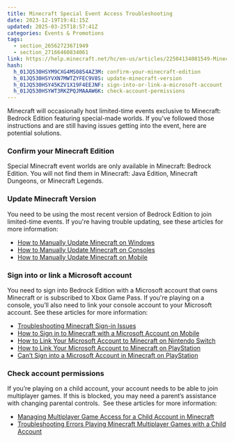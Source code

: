 ```yaml
---
title: Minecraft Special Event Access Troubleshooting
date: 2023-12-19T19:41:15Z
updated: 2025-03-25T18:57:41Z
categories: Events & Promotions
tags:
  - section_26562723671949
  - section_27166460834061
link: https://help.minecraft.net/hc/en-us/articles/22504134081549-Minecraft-Special-Event-Access-Troubleshooting
hash:
  h_01JQ530HSYM9CXG4MS0854AZ3M: confirm-your-minecraft-edition
  h_01JQ530HSYVXN7MWTZYFEC9V8S: update-minecraft-version
  h_01JQ530HSY45KZV1X19F4EEJNF: sign-into-or-link-a-microsoft-account
  h_01JQ530HSYWT3RKZPQJMAAAW6K: check-account-permissions
---
```


Minecraft will occasionally host limited-time events exclusive to Minecraft: Bedrock Edition featuring special-made worlds. If you’ve followed those instructions and are still having issues getting into the event, here are potential solutions.

### Confirm your Minecraft Edition

Special Minecraft event worlds are only available in Minecraft: Bedrock Edition. You will not find them in Minecraft: Java Edition, Minecraft Dungeons, or Minecraft Legends.

### Update Minecraft Version

You need to be using the most recent version of Bedrock Edition to join limited-time events. If you're having trouble updating, see these articles for more information:

- [How to Manually Update Minecraft on Windows](../Download-Install/How-to-Manually-Update-Minecraft-on-Windows.md)
- [How to Manually Update Minecraft on Consoles](../Download-Install/How-to-Manually-Update-Minecraft-on-Consoles.md)
- [How to Manually Update Minecraft on Mobile](../Download-Install/How-to-Manually-Update-Minecraft-on-Mobile.md)

### Sign into or link a Microsoft account

You need to sign into Bedrock Edition with a Microsoft account that owns Minecraft or is subscribed to Xbox Game Pass. If you're playing on a console, you’ll also need to link your console account to your Microsoft account. See these articles for more information:

- [Troubleshooting Minecraft Sign-in Issues](../Account-Sign-In/Troubleshooting-Minecraft-Sign-in-Issues.md)
- [How to Sign in to Minecraft with a Microsoft Account on Mobile](../Linking-Microsoft-Accounts/How-to-Sign-in-to-Minecraft-with-a-Microsoft-Account-on-Mobile.md)
- [How to Link Your Microsoft Account to Minecraft on Nintendo Switch](../Linking-Microsoft-Accounts/How-to-Link-Your-Microsoft-Account-to-Minecraft-on-Nintendo-Switch.md)
- [How to Link Your Microsoft Account to Minecraft on PlayStation](../Linking-Microsoft-Accounts/How-to-Link-Your-Microsoft-Account-to-Minecraft-on-PlayStation.md)
- [Can’t Sign into a Microsoft Account in Minecraft on PlayStation](../Linking-Microsoft-Accounts/Can-t-Sign-into-a-Microsoft-Account-in-Minecraft-on-PlayStation.md)

### Check account permissions

If you’re playing on a child account, your account needs to be able to join multiplayer games. If this is blocked, you may need a parent’s assistance with changing parental controls.  See these articles for more information:

- [Managing Multiplayer Game Access for a Child Account in Minecraft](../Account-Settings/Managing-Multiplayer-Game-Access-for-a-Child-Account-in-Minecraft.md)
- [Troubleshooting Errors Playing Minecraft Multiplayer Games with a Child Account](../Account-Settings/Troubleshooting-Errors-Playing-Minecraft-Multiplayer-Games-with-a-Child-Account.md)
